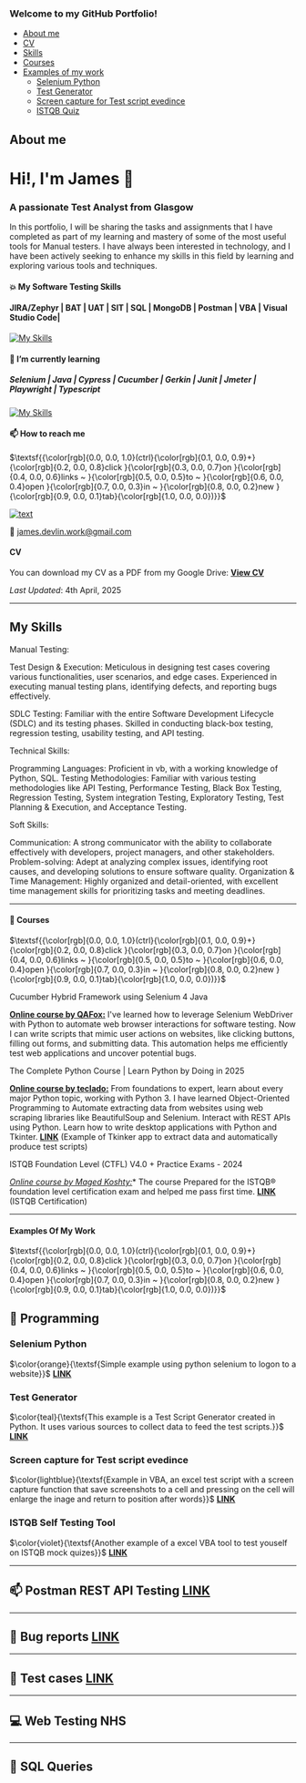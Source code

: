 ### Welcome to my GitHub Portfolio!
- [About me](#About-me)
- [CV](#cv)
- [Skills](#My-skills)
- [Courses](#closed_book-courses)
- [Examples of my work](#examples-of-my-work)
  * [Selenium Python](#Selenium-Python)
  * [Test Generator](#Test-Generator)
  * [Screen capture for Test script evedince](#Screen-capture-for-Test-script-evedince)
  * [ISTQB Quiz](#ISTQB-Self-Testing-Tool)

## About me
# Hi!, I'm James 👋 
### A passionate Test Analyst from Glasgow

In this portfolio, I will be sharing the tasks and assignments that I have completed as part of my learning and mastery of some of the most useful tools for Manual testers. I have always been interested in technology, and I have been actively seeking to enhance my skills in this field by learning and exploring various tools and techniques.

#### :collision: My Software Testing Skills 
#### JIRA/Zephyr | BAT | UAT | SIT | SQL | MongoDB | Postman | VBA | Visual Studio Code|
[![My Skills](https://skillicons.dev/icons?i=github,mongodb,mysql,postman,pycharm,vscode)](https://skillicons.dev)

#### :seedling: I’m currently learning
##### Selenium | Java | Cypress | Cucumber | Gerkin | Junit | Jmeter | Playwright | Typescript 
[![My Skills](https://skillicons.dev/icons?i=gherkin,java,jquery,maven,selenium,cypress)](https://skillicons.dev)

#### 📫 How to reach me 
$\textsf{{\color[rgb]{0.0, 0.0, 1.0}(ctrl}{\color[rgb]{0.1, 0.0, 0.9}+}{\color[rgb]{0.2, 0.0, 0.8}click }{\color[rgb]{0.3, 0.0, 0.7}on }{\color[rgb]{0.4, 0.0, 0.6}links ~ }{\color[rgb]{0.5, 0.0, 0.5}to ~ }{\color[rgb]{0.6, 0.0, 0.4}open }{\color[rgb]{0.7, 0.0, 0.3}in ~ }{\color[rgb]{0.8, 0.0, 0.2}new }{\color[rgb]{0.9, 0.0, 0.1}tab}{\color[rgb]{1.0, 0.0, 0.0})}}$

[![text](https://img.shields.io/badge/LinkedIn-0077B5?style=for-the-badge&logo=linkedin&logoColor=white)](https://www.linkedin.com/in/james-devlin-2b395124)

📧 james.devlin.work@gmail.com


#### CV

You can download my CV as a PDF from my Google Drive: **[View CV](https://drive.google.com/file/d/1L_7J1yEEJixCmIigqrfKNTrYw4PWX1Kj/view?usp=sharing)**

*Last Updated*: 4th April, 2025

___________________________

## My Skills

Manual Testing:

Test Design & Execution: Meticulous in designing test cases covering various functionalities, user scenarios, and edge cases. Experienced in executing manual testing plans, identifying defects, and reporting bugs effectively. 

SDLC Testing: Familiar with the entire Software Development Lifecycle (SDLC) and its testing phases. Skilled in conducting black-box testing, regression testing, usability testing, and API testing. 

Technical Skills:

Programming Languages: Proficient in vb, with a working knowledge of Python, SQL. 
Testing Methodologies: Familiar with various testing methodologies like API Testing, Performance Testing, Black Box Testing, Regression Testing, System integration Testing, Exploratory Testing, Test Planning & Execution, and Acceptance Testing.

Soft Skills:

Communication: A strong communicator with the ability to collaborate effectively with developers, project managers, and other stakeholders.
Problem-solving: Adept at analyzing complex issues, identifying root causes, and developing solutions to ensure software quality.
Organization & Time Management: Highly organized and detail-oriented, with excellent time management skills for prioritizing tasks and meeting deadlines.


___________________________

#### :closed_book: Courses
$\textsf{{\color[rgb]{0.0, 0.0, 1.0}(ctrl}{\color[rgb]{0.1, 0.0, 0.9}+}{\color[rgb]{0.2, 0.0, 0.8}click }{\color[rgb]{0.3, 0.0, 0.7}on }{\color[rgb]{0.4, 0.0, 0.6}links ~ }{\color[rgb]{0.5, 0.0, 0.5}to ~ }{\color[rgb]{0.6, 0.0, 0.4}open }{\color[rgb]{0.7, 0.0, 0.3}in ~ }{\color[rgb]{0.8, 0.0, 0.2}new }{\color[rgb]{0.9, 0.0, 0.1}tab}{\color[rgb]{1.0, 0.0, 0.0})}}$

Cucumber Hybrid Framework using Selenium 4 Java 

**[Online course by QAFox:](https://www.youtube.com/watch?v=RlfkOIwhOVg&t=20148s)**
I've learned how to leverage Selenium WebDriver with Python to automate web browser interactions for software testing. Now I can write scripts that mimic user actions on websites, like clicking buttons, filling out forms, and submitting data. This automation helps me efficiently test web applications and uncover potential bugs. 


The Complete Python Course | Learn Python by Doing in 2025

**[Online course by teclado:](https://www.udemy.com/course/the-complete-python-course/?couponCode=ST13MT80425G3)**
From foundations to expert, learn about every major Python topic, working with Python 3. I have learned Object-Oriented Programming to Automate extracting data from websites using web scraping libraries like BeautifulSoup and Selenium. Interact with REST APIs using Python. Learn how to write desktop applications with Python and Tkinter. **[LINK](https://drive.google.com/file/d/1L_7J1yEEJixCmIigqrfKNTrYw4PWX1Kj/view?usp=sharing)** (Example of Tkinker app to extract data and automatically produce test scripts)


ISTQB Foundation Level (CTFL) V4.0 + Practice Exams - 2024

*[Online course by Maged Koshty:](https://www.udemy.com/course/certified-tester-foundation-level-ctfl/?couponCode=ST13MT80425G3)** 
The course Prepared for the ISTQB® foundation level certification exam and helped me pass first time. **[LINK](https://drive.google.com/file/d/1Bl_gXPpuOrVlUdU5mtKB10PxigDfr5zM/view?usp=sharing)** (ISTQB Certification)
___________________________

#### Examples Of My Work 
$\textsf{{\color[rgb]{0.0, 0.0, 1.0}(ctrl}{\color[rgb]{0.1, 0.0, 0.9}+}{\color[rgb]{0.2, 0.0, 0.8}click }{\color[rgb]{0.3, 0.0, 0.7}on }{\color[rgb]{0.4, 0.0, 0.6}links ~ }{\color[rgb]{0.5, 0.0, 0.5}to ~ }{\color[rgb]{0.6, 0.0, 0.4}open }{\color[rgb]{0.7, 0.0, 0.3}in ~ }{\color[rgb]{0.8, 0.0, 0.2}new }{\color[rgb]{0.9, 0.0, 0.1}tab}{\color[rgb]{1.0, 0.0, 0.0})}}$

## :abcd: Programming

### Selenium Python

$\color{orange}{\textsf{Simple example using python selenium to logon to a website}}$  **[LINK](https://github.com/JamesDevTest/JamesDevTest/blob/main/Examples/Python%20Selenium/Selenium.md)**

### Test Generator

$\color{teal}{\textsf{This example is a Test Script Generator created in Python. It uses various sources to collect data to feed the test scripts.}}$  **[LINK](https://github.com/JamesDevTest/JamesDevTest/blob/main/Examples/Test%20Generator/TestGen.md)**

### Screen capture for Test script evedince 

$\color{lightblue}{\textsf{Example in VBA, an excel test script with a screen capture function that save screenshots to a cell and pressing on the cell will enlarge the inage and return to position after words}}$ **[LINK](https://github.com/JamesDevTest/JamesDevTest/blob/main/Examples/Screen%20capture/ScreenCap.md)**

### ISTQB Self Testing Tool 

$\color{violet}{\textsf{Another example of a excel VBA tool to test youself on ISTQB mock quizes}}$ **[LINK](https://github.com/JamesDevTest/JamesDevTest/blob/main/Examples/ISTQB/ISTQB.md)**
___________________________

## :mailbox: Postman REST API Testing **[LINK](https://github.com/JamesDevTest/JamesDevTest/blob/main/Examples/Postman/Postman.md)**

___________________________

## 🔎 Bug reports **[LINK](https://docs.google.com/spreadsheets/d/1WfKdyT8N7d3w5ks1jRehaH4KvMpF5OC-PrR4z5EHgo8/edit?usp=sharing)**

___________________________

## :page_facing_up: Test cases **[LINK](https://docs.google.com/spreadsheets/d/1eQcu-MwFb1xUZdM-0yCmJuSZUykfWddLVzHBZWXmiyo/edit?usp=sharing)**

___________________________

## :computer: Web Testing NHS

___________________________

## :floppy_disk: SQL Queries 

<!---
JamesDevTest/JamesDevTest is a ✨ special ✨ repository because its `README.md` (this file) appears on your GitHub profile.
You can click the Preview link to take a look at your changes.
--->
